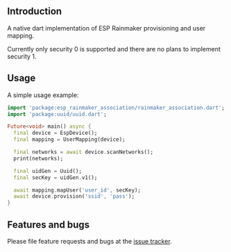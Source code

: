 ## Introduction
A native dart implementation of ESP Rainmaker provisioning and user mapping.

Currently only security 0 is supported and there are no plans to implement security 1.

## Usage

A simple usage example:

```dart
import 'package:esp_rainmaker_association/rainmaker_association.dart';
import 'package:uuid/uuid.dart';

Future<void> main() async {
  final device = EspDevice();
  final mapping = UserMapping(device);

  final networks = await device.scanNetworks();
  print(networks);

  final uidGen = Uuid();
  final secKey = uidGen.v1();

  await mapping.mapUser('user_id', secKey);
  await device.provision('ssid', 'pass');
}
```

## Features and bugs

Please file feature requests and bugs at the [issue tracker][tracker].

[tracker]: https://github.com/chmoore889/esp_rainmaker/issues
